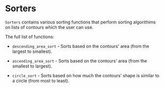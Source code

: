 # Sorters

`Sorters` contains various sorting functions that perform sorting
algorithims on lists of contours which the user can use.

The full list of functions:

- `descending_area_sort` - Sorts based on the contours' area (from the largest to smallest).

- `ascending_area_sort` - Sorts based on the contours' area (from the smallest to largest).

- `circle_sort` - Sorts based on how much the contours' shape is similar to a circle (from most to least).

